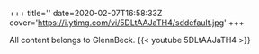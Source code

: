 +++
title=''
date=2020-02-07T16:58:33Z
cover='https://i.ytimg.com/vi/5DLtAAJaTH4/sddefault.jpg'
+++

All content belongs to GlennBeck.
{{< youtube 5DLtAAJaTH4 >}}

